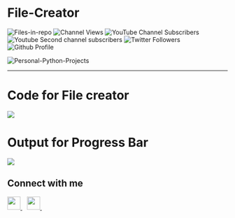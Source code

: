 <h1>File-Creator</h1>

![Files-in-repo](https://img.shields.io/github/directory-file-count/KrishGaur1354/Personal-Python-Projects)
![Channel Views](https://img.shields.io/youtube/channel/views/UC1x1aok5Ji52Dw6G8_GN59Q?style=social)
![YouTube Channel Subscribers](https://img.shields.io/youtube/channel/subscribers/UC1x1aok5Ji52Dw6G8_GN59Q?style=social)
![Youtube Second channel subscribers](https://img.shields.io/youtube/channel/subscribers/UChVQCKleV_WKpQkPu_8nozw?style=social)
![Twitter Followers](https://img.shields.io/twitter/follow/ThatOneKrish?style=social)
![Github Profile](https://img.shields.io/github/followers/KrishGaur1354?style=social)

![Personal-Python-Projects](https://socialify.git.ci/KrishGaur1354/Personal-Python-Projects/image?font=Source%20Code%20Pro&language=1&name=1&owner=1&pattern=Circuit%20Board&theme=Dark)

---

<h1>Code for File creator</h1>
<img src="https://github.com/KrishGaur1354/Java-Projects-for-Beginners/blob/main/File-Creator/Code-File.png" >

<h1>Output for Progress Bar</h1>
<img src="https://github.com/KrishGaur1354/Python-Projects-for-Beginners/blob/main/Progress-Bar/Output-Bar.png" >

## Connect with me
  <a href="https://twitter.com/ThatOneKrish">
    <img width="30px" src="https://www.vectorlogo.zone/logos/twitter/twitter-official.svg" />
  </a>&ensp;
   <a href="https://www.instagram.com/ThatOneKrish/">
    <img width="30px" src="https://www.vectorlogo.zone/logos/instagram/instagram-icon.svg" />
  </a>&ensp;


